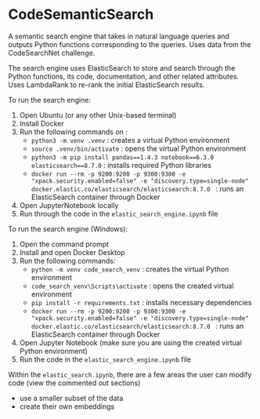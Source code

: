 # CodeSemanticSearch
A semantic search engine that takes in natural language queries and outputs Python functions corresponding to the queries. Uses data from the CodeSearchNet challenge.

The search engine uses ElasticSearch to store and search through the Python functions, its code, documentation, and other related attributes. Uses LambdaRank to re-rank the initial ElasticSearch results.

To run the search engine:
1) Open Ubuntu (or any other Unix-based terminal)
2) Install Docker
3) Run the following commands on :
   - `python3 -m venv .venv` : creates a virtual Python environment
   - `source .venv/bin/activate` : opens the virtual Python environment
   - `python3 -m pip install pandas==1.4.3 notebook==6.3.0 elasticsearch==8.7.0` : installs required Python libraries
   - `docker run --rm -p 9200:9200 -p 9300:9300 -e "xpack.security.enabled=false" -e "discovery.type=single-node" docker.elastic.co/elasticsearch/elasticsearch:8.7.0 ` : runs an ElasticSearch container through Docker
4) Open JupyterNotebook locally
5) Run through the code in the `elastic_search_engine.ipynb` file

To run the search engine (Windows):
1) Open the command prompt
2) Install and open Docker Desktop 
2) Run the following commands:
   -  `python -m venv code_search_venv` : creates the virtual Python environment
   -  `code_search_venv\Scripts\activate` : opens the created virtual environment
   -  `pip install -r requirements.txt` : installs necessary dependencies
   -  `docker run --rm -p 9200:9200 -p 9300:9300 -e "xpack.security.enabled=false" -e "discovery.type=single-node" docker.elastic.co/elasticsearch/elasticsearch:8.7.0 ` : runs an ElasticSearch container through Docker
3) Open Jupyter Notebook (make sure you are using the created virtual Python environment)
4) Run the code in the `elastic_search_engine.ipynb` file


Within the `elastic_search.ipynb`, there are a few areas the user can modify code (view the commented out sections)
- use a smaller subset of the data
- create their own embeddings